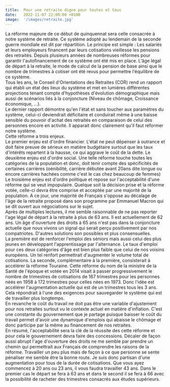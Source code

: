 ```yaml
---
title:  Pour une retraite digne pour toutes et tous
date:   2022-11-07 22:00:00 +0100
image:  '/images/retraite.jpg'
---
```

La réforme majeure de ce début de quinquennat sera celle consacrée à notre système de retraite. Ce système adopté au lendemain de la seconde guerre mondiale est dit par répartition. Le principe est simple : Les salariés et leurs employeurs financent par leurs cotisations vieillesse les pensions des retraités. Depuis plusieurs années de nombreuses réformes pour garantir l'autofinancement de ce système ont été mis en place. L'âge légal de départ à la retraite, le mode de calcul de la pension de base ainsi que le nombre de trimestres à cotiser ont été revus pour permettre l'équilibre de ce système.  
Tous les ans, le Conseil d'Orientations des Retraites (COR) rend un rapport qui établi un état des lieux du système et met en lumières différentes projections tenant compte d'hypothèses d'évolution démographique mais aussi de scénarios liés à la conjoncture (Niveau de chômage, Croissance économique, ...).  
Le dernier rapport démontre qu'en l'état et sans toucher aux paramètres du système, celui-ci deviendrait déficitaire et conduirait même à une baisse sensible du pouvoir d'achat des retraités en comparaison de celui des personnes encore en activité. Il apparait donc clairement qu'il faut réformer notre système.  
Cette réforme a trois enjeux.   
Le premier enjeu est d'ordre financier. L'état ne peut dépenser à outrance et doit faire preuve de sérieux en matière budgétaire surtout que les taux d'intérêts repartent à la hausse, ce qui aggrave le coût de la dette.
Le deuxième enjeu est d'ordre social. Une telle réforme touche toutes les catégories de la population et donc, doit tenir compte des spécificités de certaines carrières (oénibilité, carrière débutée avant 20ans dite longue ou encore carrières hachées comme c'est le cas chez beaucoup de femmes)
Le troisième enjeu est d'ordre politique et repose sur l'acceptabilité d'une réforme qui se veut impopulaire. Quelque soit la décision prise et la réforme votée, celle-ci devra être comprise et acceptée par une majorité de la population. A ce jour, une majorité de Français s'oppose au décalage de l'âge de la retraite proposé dans son programme par Emmanuel Macron qui se dit ouvert aux négociations sur le sujet.  
Après de multiples lectures, il me semble raisonnable de ne pas reporter l'age légal de départ à la retraite à plus de 63 ans. Il est actuellement de 62 ans. Un âge d'ouverture des droits à 65 ans n'est pas dans la conjoncture actuelle que nous vivons un signal qui serait perçu positivement par nos compatriotes. D'autres solutions son possibles et plus consensuelles.  
La première est de renforcer l'emploi des séniors mais aussi celui des plus jeunes en développant l'apprentissage par l'alternance. Le taux d'emploi pour ces deux catégories d'âge est bien plus faible que celui de nos voisins européens. Un tel renfort permettrait d'augmenter le volume total de cotisations. 
La seconde, complémentaire à la première, consisterait à accélérer la réforme Touraine. Cette réforme du nom de la ministre de la Santé de l'époque et votée en 2014 visait à passer progressivement le nombre de trimestres de cotisations de 167 trimestres pour les personnes néés en 1958 à 172 trimestres pour celles nées en 1973. Donc l'idée est accélérer l'augmentation actuelle qui est de un trimestres tous les 3 ans. Cela répondrait à l'une des exigences pour sauvegarder le système qui est de travailler plus longtemps.  
En revanche le coût du travail ne doit pas être une variable d'ajustement pour nos retraites surtout vu le contexte actuel en matière d'inflation. C'est une constante du gouvernement que je partage puisque baisser le coût du travail permet d'avoir une dynamique d'emplois qui abaisse le chômage et donc participe par la même au financement de nos retraites.  
En résumé, l'acceptabilité sera la clé de la réussite des cette réforme et pour cela le gouvernement devra faire des concessions. Décaler de façon aussi abrupt l'age d'ouverture des droits ne me semble par prendre un chemin qui permettrait aux Français de comprendre les raisons de la réforme. Travailler un peu plus mais de façon à ce que personne se sente pénaliser me semble être la bonne route. Je suis donc partisan d'une augmentation pour tous de la durée de cotisations. Que vous ayez commencez à 20 ans ou 23 ans, il vous faudra travailler 43 ans. Dans le premier cas le départ se fera à 63 ans et dans le second il se fera à 66 avec la possibilité de racheter des trimestres consacrés aux études supérieurs.  
